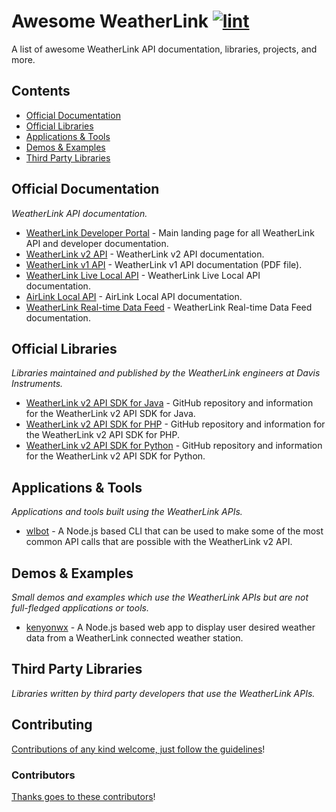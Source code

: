 <!-- title -->

<!--lint ignore no-dead-urls-->

# Awesome WeatherLink [![lint](https://img.shields.io/github/workflow/status/weatherlink/awesome-weatherlink/lint?label=lint&style=flat-square)](https://github.com/weatherlink/awesome-weatherlink/actions/workflows/lint.yaml)

<!-- subtitle -->

A list of awesome WeatherLink API documentation, libraries, projects, and more.

<!-- image -->
<!--
<a href="" target="_blank" rel="noopener noreferrer">
  <img src="" />
</a>
-->

<!-- description -->

<!--
A one line description of the product or tool. See
[awesome-firebase](https://github.com/jthegedus/awesome-firebase) for an
example.
-->

<!-- TOC -->

## Contents

- [Official Documentation](#official-documentation)
- [Official Libraries](#official-libraries)
- [Applications & Tools](#applications--tools)
- [Demos & Examples](#demos--examples)
- [Third Party Libraries](#third-party-libraries)
<!--- [Follow](#follow)-->

<!-- CONTENT -->

## Official Documentation

_WeatherLink API documentation._

- [WeatherLink Developer Portal](https://weatherlink.github.io/) - Main landing page for all WeatherLink API and developer documentation.
- [WeatherLink v2 API](https://weatherlink.github.io/v2-api/) - WeatherLink v2 API documentation.
- [WeatherLink v1 API](https://www.weatherlink.com/static/docs/APIdocumentation.pdf) - WeatherLink v1 API documentation (PDF file).
- [WeatherLink Live Local API](https://weatherlink.github.io/weatherlink-live-local-api/) - WeatherLink Live Local API documentation.
- [AirLink Local API](https://weatherlink.github.io/airlink-local-api/) - AirLink Local API documentation.
- [WeatherLink Real-time Data Feed](https://weatherlink.github.io/real-time-data-feed/) - WeatherLink Real-time Data Feed documentation.

## Official Libraries

_Libraries maintained and published by the WeatherLink engineers at Davis Instruments._

- [WeatherLink v2 API SDK for Java](https://github.com/weatherlink/weatherlink-v2-api-sdk-java) - GitHub repository and information for the WeatherLink v2 API SDK for Java.
- [WeatherLink v2 API SDK for PHP](https://github.com/weatherlink/weatherlink-v2-api-sdk-php) - GitHub repository and information for the WeatherLink v2 API SDK for PHP.
- [WeatherLink v2 API SDK for Python](https://github.com/weatherlink/weatherlink-v2-api-sdk-python) - GitHub repository and information for the WeatherLink v2 API SDK for Python.

## Applications & Tools

_Applications and tools built using the WeatherLink APIs._

- [wlbot](https://github.com/mike-weiner/wlbot) - A Node.js based CLI that can be used to make some of the most common API calls that are possible with the WeatherLink v2 API.

## Demos & Examples

_Small demos and examples which use the WeatherLink APIs but are not full-fledged applications or tools._

- [kenyonwx](https://github.com/mike-weiner/kenyonwx) - A Node.js based web app to display user desired weather data from a WeatherLink connected weather station.

## Third Party Libraries

_Libraries written by third party developers that use the WeatherLink APIs._

<!-- END CONTENT -->

<!--
## Follow
-->

<!-- list people worth following on social sites (Twitter, LinkedIn, GitHub, YouTube etc.) -->

<!--Who else should we be following!?-->

## Contributing

[Contributions of any kind welcome, just follow the guidelines](contributing.md)!

### Contributors

[Thanks goes to these contributors](https://github.com/weatherlink/awesome-weatherlink/graphs/contributors)!
